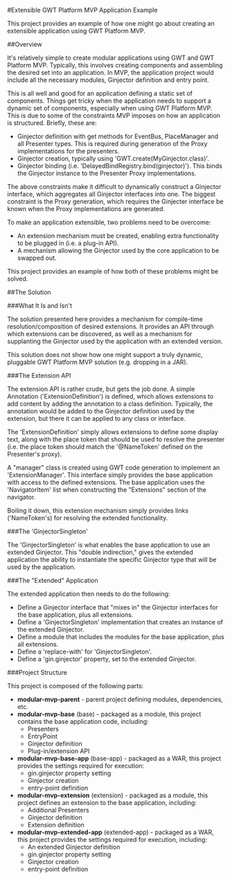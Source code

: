 #Extensible GWT Platform MVP Application Example

This project provides an example of how one might go about creating an
extensible application using GWT Platform MVP.

##Overview

It's relatively simple to create modular applications using GWT and GWT Platform MVP.  Typically,
this involves creating components and assembling the desired set into an application.  In MVP, the
application project would include all the necessary modules, Ginjector definition and entry point.

This is all well and good for an application defining a static set of components.  Things get tricky
when the application needs to support a dynamic set of components, especially when using GWT Platform MVP.
This is due to some of the constraints MVP imposes on how an application is structured.  Briefly, these are:

* Ginjector definition with get methods for EventBus, PlaceManager and all Presenter types.
  This is required during generation of the Proxy implementations for the presenters.
* Ginjector creation, typically using 'GWT.create(MyGinjector.class)'.
* Ginjector binding (i.e. 'DelayedBindRegistry.bind(ginjector)').  This binds the Ginjector
  instance to the Presenter Proxy implementations.

The above constraints make it difficult to dynamically construct a Ginjector interface, which
aggregates all Ginjector interfaces into one.  The biggest constraint is the Proxy generation,
which requires the Ginjecter interface be known when the Proxy implementations are generated.

To make an application extensible, two problems need to be overcome:

* An extension mechanism must be created, enabling extra functionality to be plugged in (i.e. a plug-in API).
* A mechanism allowing the Ginjector used by the core application to be swapped out.

This project provides an example of how both of these problems might be solved.

##The Solution

###What It Is and Isn't

The solution presented here provides a mechanism for compile-time resolution/composition of
desired extensions.  It provides an API through which extensions can be discovered, as
well as a mechanism for supplanting the Ginjector used by the application with an extended
version.  

This solution does not show how one might support a truly dynamic, pluggable GWT Platform MVP
solution (e.g. dropping in a JAR).

###The Extension API

The extension API is rather crude, but gets the job done.  A simple Annotation ('ExtensionDefinition') is defined, which
allows extensions to add content by adding the annotation to a class definition.  Typically,
the annotation would be added to the Ginjector definition used by the extension, but there it can
be applied to any class or interface.

The 'ExtensionDefinition' simply allows extensions to define some display text, along with the
place token that should be used to resolve the presenter (i.e. the place token should match the '@NameToken' defined on
the Presenter's proxy).

A "manager" class is created using GWT code generation to implement an 'ExtensionManager'.  This interface
simply provides the base application with access to the defined extensions.  The base application uses
the 'NavigatorItem' list when constructing the "Extensions" section of the navigator.

Boiling it down, this extension mechanism simply provides links ('NameToken's) for resolving the extended
functionality.

###The 'GinjectorSingleton'

The 'GinjectorSingleton' is what enables the base application to use an extended Ginjector.  This "double indirection,"
gives the extended application the ability to instantiate the specific Ginjector type that will be used
by the application.

###The "Extended" Application

The extended application then needs to do the following:
* Define a Ginjector interface that "mixes in" the Ginjector interfaces for the base application, plus all extensions.
* Define a 'GinjectorSingleton' implementation that creates an instance of the extended Ginjector.
* Define a module that includes the modules for the base application, plus all extensions.
* Define a 'replace-with' for 'GinjectorSingleton'.
* Define a 'gin.ginjector' property, set to the extended Ginjector.

###Project Structure

This project is composed of the following parts:

* **modular-mvp-parent** - parent project defining modules, dependencies, etc.
* **modular-mvp-base** (base) - packaged as a module, this project contains the base application code, including:
  * Presenters
  * EntryPoint
  * Ginjector definition
  * Plug-in/extension API
* **modular-mvp-base-app** (base-app) - packaged as a WAR, this project provides the settings required for execution:
  * gin.ginjector property setting
  * Ginjector creation
  * entry-point definition
* **modular-mvp-extension** (extension) - packaged as a module, this project defines an extension to the base application, including:
  * Additional Presenters
  * Ginjector definition
  * Extension definition
* **modular-mvp-extended-app** (extended-app) - packaged as a WAR, this project provides the settings required for execution, including:
  * An extended Ginjector definition
  * gin.ginjector property setting
  * Ginjector creation
  * entry-point definition
